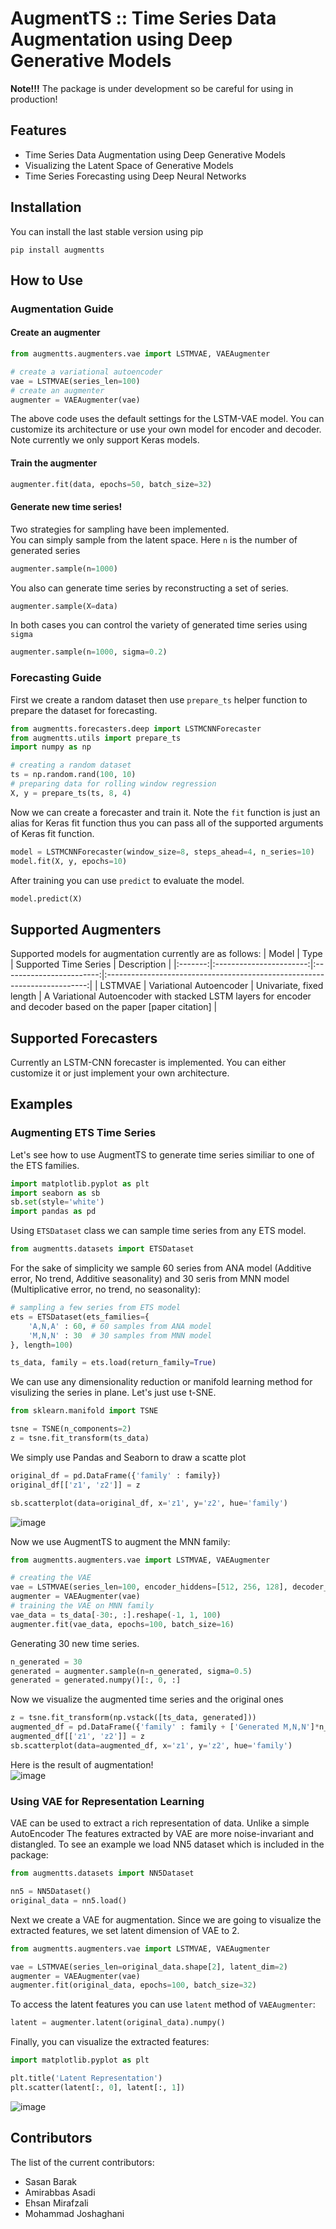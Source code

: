 # AugmentTS :: Time Series Data Augmentation using Deep Generative Models
**Note!!!** The package is under development so be careful for using in production!
## Features
- Time Series Data Augmentation using Deep Generative Models
- Visualizing the Latent Space of Generative Models
- Time Series Forecasting using Deep Neural Networks

## Installation
You can install the last stable version using pip
```
pip install augmentts
```
## How to Use
### Augmentation Guide
#### Create an augmenter
```python
from augmentts.augmenters.vae import LSTMVAE, VAEAugmenter

# create a variational autoencoder
vae = LSTMVAE(series_len=100)
# create an augmenter
augmenter = VAEAugmenter(vae)
```
The above code uses the default settings for the LSTM-VAE model. You can customize its architecture or use your own model for encoder and decoder. Note currently we only support Keras models.  
#### Train the augmenter
```python
augmenter.fit(data, epochs=50, batch_size=32)
```
#### Generate new time series!
Two strategies for sampling have been implemented.  
You can simply sample from the latent space. Here `n` is the number of generated series
```python
augmenter.sample(n=1000)
```
You also can generate time series by reconstructing a set of series.
```python
augmenter.sample(X=data)
```
In both cases you can control the variety of generated time series using `sigma`
```python
augmenter.sample(n=1000, sigma=0.2)
```
### Forecasting Guide
First we create a random dataset then use `prepare_ts` helper function to prepare the dataset for forecasting.
```python
from augmentts.forecasters.deep import LSTMCNNForecaster
from augmentts.utils import prepare_ts
import numpy as np

# creating a random dataset
ts = np.random.rand(100, 10)
# preparing data for rolling window regression
X, y = prepare_ts(ts, 8, 4)
```
Now we can create a forecaster and train it. Note the `fit` function is just an alias for Keras fit function thus you can pass all of the supported arguments of Keras fit function.
```python
model = LSTMCNNForecaster(window_size=8, steps_ahead=4, n_series=10)
model.fit(X, y, epochs=10)
```
After training you can use `predict` to evaluate the model. 
```python
model.predict(X)
```


## Supported Augmenters
Supported models for augmentation currently are as follows:
|  Model  |           Type          |   Supported Time Series  |                                Description                                |
|:-------:|:-----------------------:|:------------------------:|:-------------------------------------------------------------------------:|
| LSTMVAE | Variational Autoencoder | Univariate, fixed length | A Variational Autoencoder with stacked LSTM layers for encoder and decoder based on the paper [paper citation] |

## Supported Forecasters
Currently an LSTM-CNN forecaster is implemented. You can either customize it or just implement your own architecture.

## Examples
### Augmenting ETS Time Series 
Let's see how to use AugmentTS to generate time series similiar to one of the ETS families.  
```python
import matplotlib.pyplot as plt
import seaborn as sb
sb.set(style='white')
import pandas as pd
```
Using `ETSDataset` class we can sample time series from any ETS model.  
```python
from augmentts.datasets import ETSDataset
```
For the sake of simplicity we sample 60 series from ANA model (Additive error, No trend, Additive seasonality) and 30 seris from MNN model (Multiplicative error, no trend, no seasonality):
```python
# sampling a few series from ETS model
ets = ETSDataset(ets_families={
    'A,N,A' : 60, # 60 samples from ANA model
    'M,N,N' : 30  # 30 samples from MNN model
}, length=100)

ts_data, family = ets.load(return_family=True)
```
We can use any dimensionality reduction or manifold learning method for visulizing the series in plane. Let's just use t-SNE.
```python
from sklearn.manifold import TSNE

tsne = TSNE(n_components=2)
z = tsne.fit_transform(ts_data)
```
We simply use Pandas and Seaborn to draw a scatte plot
```python
original_df = pd.DataFrame({'family' : family})
original_df[['z1', 'z2']] = z

sb.scatterplot(data=original_df, x='z1', y='z2', hue='family')
```
![image](https://user-images.githubusercontent.com/8543469/143130228-28473bcd-1201-403e-ba73-76b390609839.png)

Now we use AugmentTS to augment the MNN family:
```python
from augmentts.augmenters.vae import LSTMVAE, VAEAugmenter

# creating the VAE
vae = LSTMVAE(series_len=100, encoder_hiddens=[512, 256, 128], decoder_hiddens=[128, 256, 512])
augmenter = VAEAugmenter(vae)
# training the VAE on MNN family
vae_data = ts_data[-30:, :].reshape(-1, 1, 100)
augmenter.fit(vae_data, epochs=100, batch_size=16)
```
Generating 30 new time series.
```python
n_generated = 30
generated = augmenter.sample(n=n_generated, sigma=0.5)
generated = generated.numpy()[:, 0, :]
```
Now we visualize the augmented time series and the original ones
```python
z = tsne.fit_transform(np.vstack([ts_data, generated]))
augmented_df = pd.DataFrame({'family' : family + ['Generated M,N,N']*n_generated})
augmented_df[['z1', 'z2']] = z
sb.scatterplot(data=augmented_df, x='z1', y='z2', hue='family')
```
Here is the result of augmentation!  
![image](https://user-images.githubusercontent.com/8543469/143130434-57e70b76-c242-4f8d-9a0e-44659d83d3e1.png)
### Using VAE for Representation Learning
VAE can be used to extract a rich representation of data. Unlike a simple AutoEncoder The features extracted by VAE are more noise-invariant and distangled. To see an example we load NN5 dataset which is included in the package:
```python
from augmentts.datasets import NN5Dataset

nn5 = NN5Dataset()
original_data = nn5.load()
```
Next we create a VAE for augmentation. Since we are going to visualize the extracted features, we set latent dimension of VAE to 2.
```python
from augmentts.augmenters.vae import LSTMVAE, VAEAugmenter

vae = LSTMVAE(series_len=original_data.shape[2], latent_dim=2)
augmenter = VAEAugmenter(vae)
augmenter.fit(original_data, epochs=100, batch_size=32)
```
To access the latent features you can use `latent` method of `VAEAugmenter`:
```python
latent = augmenter.latent(original_data).numpy()
```
Finally, you can visualize the extracted features:
```python
import matplotlib.pyplot as plt

plt.title('Latent Representation')
plt.scatter(latent[:, 0], latent[:, 1])
```
![image](https://user-images.githubusercontent.com/8543469/145485523-be6a1b1b-a75b-4901-941f-5acf2c2ca1be.png)  


## Contributors
The list of the current contributors:
- Sasan Barak
- Amirabbas Asadi
- Ehsan Mirafzali
- Mohammad Joshaghani
